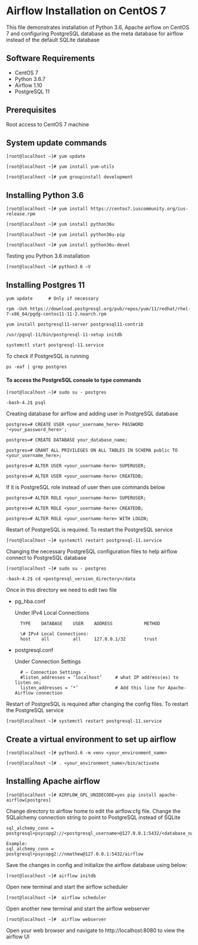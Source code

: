 # Airflow Installation on CentOS 7
This file demonstrates installation of Python 3.6, Apache airflow on CentOS 7 and 
configuring PostgreSQL database as the meta database for airflow instead of the default SQLite database

## Software Requirements
* CentOS 7 <br>
* Python 3.6.7
* Airflow 1.10
* PostgreSQL 11

## Prerequisites

Root access to CentOS 7 machine

## System update commands

    [root@localhost ~]# yum update
    
    [root@localhost ~]# yum install yum-utils
    
    [root@localhost ~]# yum groupinstall development

## Installing Python 3.6

    [root@localhost ~]# yum install https://centos7.iuscommunity.org/ius-release.rpm
    
    [root@localhost ~]# yum install python36u
    
    [root@localhost ~]# yum install python36u-pip
    
    [root@localhost ~]# yum install python36u-devel

Testing you Python 3.6 installation

    [root@localhost ~]# python3.6 –V

## Installing Postgres 11

    yum update      # Only if necessary
    
    rpm -Uvh https://download.postgresql.org/pub/repos/yum/11/redhat/rhel-7-x86_64/pgdg-centos11-11-2.noarch.rpm

    yum install postgresql11-server postgresql11-contrib
    
    /usr/pgsql-11/bin/postgresql-11-setup initdb
    
    systemctl start postgresql-11.service
   
To check if PostgreSQL is running

    ps -eaf | grep postgres 
    
    
#### To access the PostgreSQL console to type commands

    [root@localhost ~]# sudo su - postgres
    
    -bash-4.2$ psql 
    
Creating database for airflow and adding user in PostgreSQL database
    
    postgres=# CREATE USER <your_username_here> PASSWORD '<your_password_here>';
    
    postgres=# CREATE DATABASE your_database_name;
    
    postgres=# GRANT ALL PRIVILEGES ON ALL TABLES IN SCHEMA public TO <your_username_here>;
    
    postgres=# ALTER USER <your_username-here> SUPERUSER;
    
    postgres=# ALTER USER <your_username-here> CREATEDB;
    
If it is PostgreSQL role instead of user then use commands below

    postgres=# ALTER ROLE <your_username-here> SUPERUSER;
    
    postgres=# ALTER ROLE <your_username-here> CREATEDB;
    
    postgres=# ALTER ROLE <your_username-here> WITH LOGIN;
    
Restart of PostgreSQL is required. To restart the PostgreSQL service

    [root@localhost ~]# systemctl restart postgresql-11.service
    
Changing the necessary PostgreSQL configuration files to help airflow connect to PostgreSQL database
 
    [root@localhost ~]# sudo su - postgres
    
    -bash-4.2$ cd <postgresql_version_directory>/data
    
Once in this directory we need to edit two file

* pg_hba.conf

    Under IPv4 Local Connections
        
        TYPE    DATABASE    USER    ADDRESS            METHOD
        
        \# IPv4 Local Connections:
        host    all         all     127.0.0.1/32       trust
    
* postgresql.conf

    Under Connection Settings 
    
        # — Connection Settings -
        #listen_addresses = ‘localhost’     # what IP address(es) to listen on;
        listen_addresses = ‘*’              # Add this line for Apache-Airflow connection
    
Restart of PostgreSQL is required after changing the config files. To restart the PostgreSQL service

    [root@localhost ~]# systemctl restart postgresql-11.service

    
## Create a virtual environment to set up airflow

    [root@localhost ~]# python3.6 -m venv <your_environment_name>
    
    [root@localhost ~]# . <your_environment_name>/bin/activate

## Installing Apache airflow

    [root@localhost ~]# AIRFLOW_GPL_UNIDECODE=yes pip install apache-airflow[postgres]
    
Change directory to airflow home to edit the airflow.cfg file. Change the SQLalchemy connection string to point to PostgreSQL instead of SQLite

    sql_alchemy_conn = postgresql+psycopg2://<postgresql_username>@127.0.0.1:5432/<database_name>
    
    Example:
    sql_alchemy_conn = postgresql+psycopg2://nmathew@127.0.0.1:5432/airflow


Save the changes in config and initialize the airflow database using below:

    [root@localhost ~]# airflow initdb
    
Open new terminal and start the airflow scheduler

    [root@localhost ~]#  airflow scheduler
    
Open another new terminal and start the airflow webserver 

    [root@localhost ~]#  airflow webserver 

Open your web browser and navigate to http://localhost:8080 to view the airflow UI

